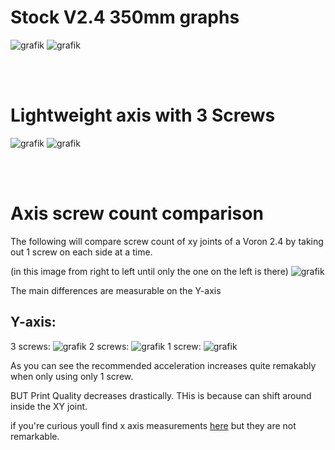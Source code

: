 
# Stock V2.4 350mm graphs

![grafik](../Resources/x%2020211227%20v1%20Stock.png)
![grafik](../Resources/y%2020211227%20v1%20Stock.png)

<br/>
<br/>

# Lightweight axis with 3 Screws

![grafik](../Resources/x%2020220106%20v1%20lightweight%20done.png) 
![grafik](../Resources/y%2020220106%20v1%20lightweight%20done.png)

<br/>
<br/>

# Axis screw count comparison

The following will compare screw count of xy joints of a Voron 2.4 by taking out 1 screw on each side at a time.

(in this image from right to left until only the one on the left is there)
![grafik](../Resources\screws.PNG)

The main differences are measurable on the Y-axis

## Y-axis:
3 screws:
![grafik](../Resources/y%2020220106%20v1%20lightweight%20done.png)
2 screws:
![grafik](../Resources/y%2020220106%20v2%202%20screws.png)
1 screw:
![grafik](../Resources/y%2020220106%20v3%201%20screw.png)

As you can see the recommended acceleration increases quite remakably when only using only 1 screw.

BUT Print Quality decreases drastically.
THis is because can shift around inside the XY joint.

if you're curious youll find x axis measurements [here](../Resources) but they are not remarkable.